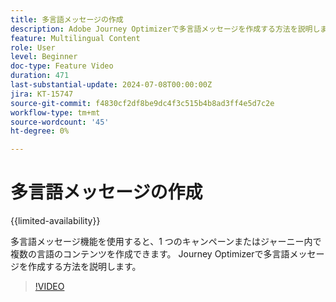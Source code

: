 ```yaml
---
title: 多言語メッセージの作成
description: Adobe Journey Optimizerで多言語メッセージを作成する方法を説明します。
feature: Multilingual Content
role: User
level: Beginner
doc-type: Feature Video
duration: 471
last-substantial-update: 2024-07-08T00:00:00Z
jira: KT-15747
source-git-commit: f4830cf2df8be9dc4f3c515b4b8ad3ff4e5d7c2e
workflow-type: tm+mt
source-wordcount: '45'
ht-degree: 0%

---
```



# 多言語メッセージの作成

{{limited-availability}}

多言語メッセージ機能を使用すると、1 つのキャンペーンまたはジャーニー内で複数の言語のコンテンツを作成できます。 Journey Optimizerで多言語メッセージを作成する方法を説明します。

>[!VIDEO](https://video.tv.adobe.com/v/3430921/?learn=on)
